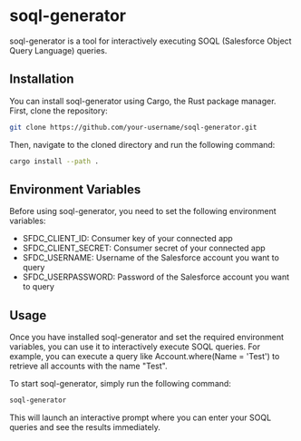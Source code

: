 # soql-generator

soql-generator is a tool for interactively executing SOQL (Salesforce Object Query Language) queries.

## Installation
You can install soql-generator using Cargo, the Rust package manager. First, clone the repository:

```bash
git clone https://github.com/your-username/soql-generator.git
```


Then, navigate to the cloned directory and run the following command:

```bash
cargo install --path .
```

## Environment Variables

Before using soql-generator, you need to set the following environment variables:

- SFDC_CLIENT_ID: Consumer key of your connected app
- SFDC_CLIENT_SECRET: Consumer secret of your connected app
- SFDC_USERNAME: Username of the Salesforce account you want to query
- SFDC_USERPASSWORD: Password of the Salesforce account you want to query

## Usage
Once you have installed soql-generator and set the required environment variables, you can use it to interactively execute SOQL queries. For example, you can execute a query like Account.where(Name = 'Test') to retrieve all accounts with the name "Test".

To start soql-generator, simply run the following command:

```bash
soql-generator
```

This will launch an interactive prompt where you can enter your SOQL queries and see the results immediately.



